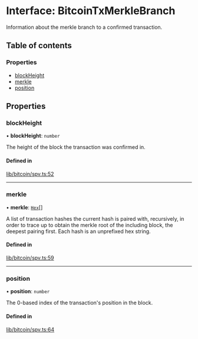 # Interface: BitcoinTxMerkleBranch

Information about the merkle branch to a confirmed transaction.

## Table of contents

### Properties

- [blockHeight](BitcoinTxMerkleBranch.md#blockheight)
- [merkle](BitcoinTxMerkleBranch.md#merkle)
- [position](BitcoinTxMerkleBranch.md#position)

## Properties

### blockHeight

• **blockHeight**: `number`

The height of the block the transaction was confirmed in.

#### Defined in

[lib/bitcoin/spv.ts:52](https://github.com/Unknown-Gravity/tbtc-v2-sdk/blob/main/typescript/src/lib/bitcoin/spv.ts#L52)

___

### merkle

• **merkle**: [`Hex`](../classes/Hex.md)[]

A list of transaction hashes the current hash is paired with, recursively,
in order to trace up to obtain the merkle root of the including block,
the deepest pairing first. Each hash is an unprefixed hex string.

#### Defined in

[lib/bitcoin/spv.ts:59](https://github.com/Unknown-Gravity/tbtc-v2-sdk/blob/main/typescript/src/lib/bitcoin/spv.ts#L59)

___

### position

• **position**: `number`

The 0-based index of the transaction's position in the block.

#### Defined in

[lib/bitcoin/spv.ts:64](https://github.com/Unknown-Gravity/tbtc-v2-sdk/blob/main/typescript/src/lib/bitcoin/spv.ts#L64)
